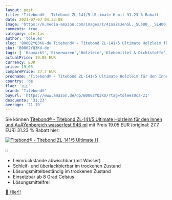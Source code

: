 ```yaml
---
layout: post
title: 'Titebond® - Titebond ZL-141/5 Ultimate H mit 31.23 % Rabatt'
date: 2021-07-07 04:33:08
image: 'https://m.media-amazon.com/images/I/41naZsJenSL._SL500_._SL400_.jpg'
comments: true
category: ofertas
author: 'tole.es'
slug: 'B0002YQ3KU-de Titebond® - Titebond ZL-141/5 Ultimate Holzleim für den...'
sku: 'B0002YQ3KU-de'
tags: [ 'Baumarkt','Eisenwaren','Holzleim','Klebemittel & Dichtstoffe','titebond®', ]
actualPrice: 19.05 EUR
currency: EUR
price: 19.05
comparePrice: 27.7 EUR
prodname: 'Titebond® - Titebond ZL-141/5 Ultimate Holzleim für den Innen und AuÃŸenbereich  wasserfest  946 ml'
country: 'de'
flag: '🇩🇪'
brand: 'Titebond®'
buyurl: 'https://www.amazon.de/dp/B0002YQ3KU/?tag=tolees0ca-21'
descuento: '31.23'
average: '21.19'
---
```


Sie können [Titebond® - Titebond ZL-141/5 Ultimate Holzleim für den Innen und AuÃŸenbereich  wasserfest  946 ml](https://www.amazon.de/dp/B0002YQ3KU/?tag=tolees0ca-21) mit Preis 19.05 EUR (original: 27.7 EUR) 31.23 % Rabatt hier:

[![Titebond® - Titebond ZL-141/5 Ultimate H](https://m.media-amazon.com/images/I/41naZsJenSL._SL500_._SL400_.jpg)](https://www.amazon.de/dp/B0002YQ3KU/?tag=tolees0ca-21)

ℹ️:

- Leimrückstände abwischbar (mit Wasser)
- Schleif- und überlackbierbar im trockenen Zustand
- Lösungsmittelbeständig im trockenen Zustand
- Einsetzbar ab 8 Grad Celsius
- Lösungsmittelfrei

[🛒 Hier!!](https://www.amazon.de/dp/B0002YQ3KU/?tag=tolees0ca-21)
